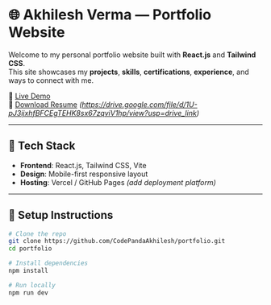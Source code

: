 # 🌐 Akhilesh Verma — Portfolio Website

Welcome to my personal portfolio website built with **React.js** and **Tailwind CSS**.  
This site showcases my **projects**, **skills**, **certifications**, **experience**, and ways to connect with me.

🔗 [Live Demo](https://your-deployment-url.com)  
🧾 [Download Resume](#) *(https://drive.google.com/file/d/1U-pJ3ijxhfBFCEgTEHK8sx67zqviV1hp/view?usp=drive_link)*

---

## 🚀 Tech Stack

- **Frontend**: React.js, Tailwind CSS, Vite
- **Design**: Mobile-first responsive layout
- **Hosting**: Vercel / GitHub Pages *(add deployment platform)*

---

## 🔧 Setup Instructions

```bash
# Clone the repo
git clone https://github.com/CodePandaAkhilesh/portfolio.git
cd portfolio

# Install dependencies
npm install

# Run locally
npm run dev
